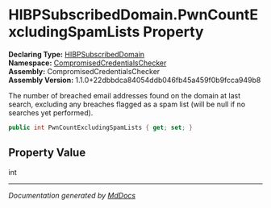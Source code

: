 ﻿<!--  
  <auto-generated>   
    The contents of this file were generated by a tool.  
    Changes to this file may be list if the file is regenerated  
  </auto-generated>   
-->

# HIBPSubscribedDomain.PwnCountExcludingSpamLists Property

**Declaring Type:** [HIBPSubscribedDomain](../index.md)  
**Namespace:** [CompromisedCredentialsChecker](../../index.md)  
**Assembly:** CompromisedCredentialsChecker  
**Assembly Version:** 1.1.0+22dbbdca84054ddb046fb45a459f0b9fcca949b8

The number of breached email addresses found on the domain at last search, excluding any breaches flagged as a spam list (will be null if no searches yet performed).

```csharp
public int PwnCountExcludingSpamLists { get; set; }
```

## Property Value

int

___

*Documentation generated by [MdDocs](https://github.com/ap0llo/mddocs)*
